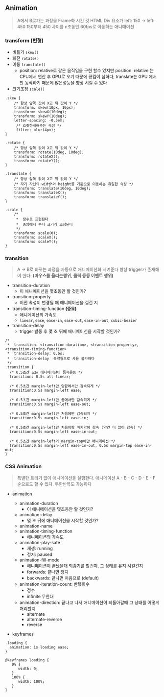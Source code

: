 ## Animation
> A에서 B로가는 과정을 Frame화 시킨 것
   HTML Div 요소가  left: 150 -> left: 450
   150부터 450 사이를 n초동안 60fps로 이동하는 애니매이션

### transform **(변형)**
  - 비틀기 `skew()`
  - 회전 `rotate()`
  - 이동 `translate()`
    - position: relative로 같은 움직임을 구현 할수 있지만 position: relative 는 CPU에서 연산 후 GPU로 오기 때문에 끊킴이 심하다, translate는 GPU 에서만 동작하기 때문에 많은성능을 향상 시킬 수 있다
  - 크기조정 `scale()`

```
.skew {
    /* 항상 앞쪽 값이 X고 뒤 값이 Y */
    transform: skew(10px, 10px);
    transform: skewX(10deg);
    transform: skewY(10deg);
    letter-spacing: -0.5em;
     /* 흐릿하게해주는 속성 */
     filter: blur(4px); 
}

.rotate {
    /* 항상 앞쪽 값이 X고 뒤 값이 Y */
    transform: rotate(10deg, 10deg);
    transform: rotateX();
    transform: rotateY();
}

.translate {
    /* 항상 앞쪽 값이 X고 뒤 값이 Y */
    /* 자기 자신의 width와 height를 기준으로 이동하는 유일한 속성 */
    transform: translate(10deg, 10deg);
    transform: translateX();
    transform: translateY();
}

.scale {
    /* 
     *  정수로 표현된다 
     *  중앙에서 부터 크기가 조정된다
     */
    transform: scale(0);
    transform: scaleX();
    transform: scaleY();
}
```

### transition 
> A -> B로 바뀌는 과정을 자동으로 애니메이션화 시켜준다
   항상 trigger가 존재해야 한다. **(마우스를 올리는행위, 클릭 등등 이벤트 행위)**
- transition-duration
  -  이 애니메이션을 몇초동안 할 것인가?
- transition-property
  - 어떤 속성이 변경될 때 애니메이션을 걸건 지
- transition-timing-function **(중요)**
    - 애니메이션의 가속도
    - `linear`, `ease`, `ease-in`,  `ease-out`,  `ease-in-out`, `cubic-bezier`
- transition-delay
   - trigger 발동 후 몇 초 뒤에 애니메이션을 시작할 것인가?

```
/*
 *  transition: <transition-duration>, <transition-property>, <transition-timing-function>
 *  transition-delay: 0.6s;
 *  transition-delay  축약형으로 사용 불가하다
 */
.transition {
  /* 0.5초간 모든 애니메이션이 등속운동 */
  transition: 0.5s all linear;

  /* 0.5초간 margin-left만 양끝에서만 감속되게 */
  transition:0.5s margin-left ease;

  /* 0.5초간 margin-left만 끝에서만 감속되게 */
  transition:0.5s margin-left ease-out;

  /* 0.5초간 margin-left만 처음에만 감속되게 */
  transition:0.5s margin-left ease-in;

  /* 0.5초간 margin-left만 처음이랑 마지막에 감속 (약간 더 많이 감속) */
  transition:0.5s margin-left ease-in-out;

  /* 0.5초간 margin-left와 margin-top에만 애니메이션 */
  transition:0.5s margin-left ease-in-out, 0.5s margin-top ease-in-out;
}
```

### CSS Animation
>  특별한 트리거 없이 애니메이션을 실행한다.
    애니메이션 A - B - C - D - E - F 순으로도 할 수 있다.
    무한반복도 가능하다

- animation
  - animation-duration
    -  이 애니메이션을 몇초동안 할 것인가?
  - animation-delay
    - 몇 초 뒤에 애니메이션을 시작할 것인가?
  - animation-name
  - animation-timing-function
    - 애니메이션의 가속도
  - animation-play-sate
    - 재생: running 
    - 정지: paused
  - animation-fill-mode
    - 애니메이션이 끝났을대 되감기를 할건지, 그 상태를 유지 시킬건지
    - forwards: 끝나면 정지
    - backwards: 끝나면 처음으로 (default)
  - animation-iteration-count: 반복회수
    - 정수
    - infinite 무한대 
  - animation-direction: 끝나고 나서 애니메이션이 되돌아갈때 그 상태를 어떻게 처리할지
    - alternate
    - alternate-reverse
    - reverse

- keyframes
 
```
.loading {
  animation: 1s loading ease;
}

@keyframes loading {
   0% {
      width: 0;
   }
   100% {
      width: 100%;
   }
}

```

